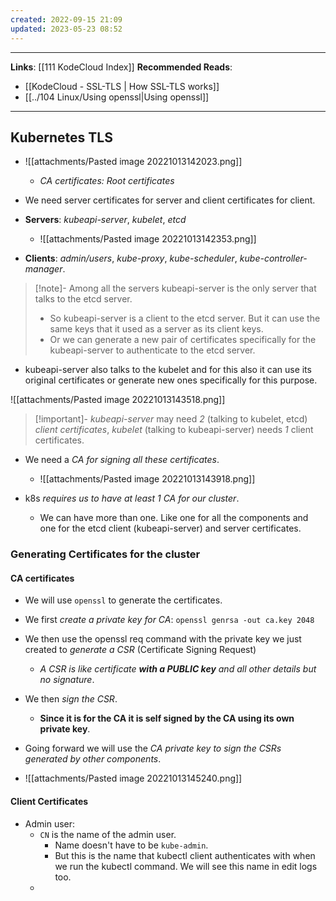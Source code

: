 ```yaml
---
created: 2022-09-15 21:09
updated: 2023-05-23 08:52
---
```

---
**Links**: [[111 KodeCloud Index]]
**Recommended Reads**: 
- [[KodeCloud - SSL-TLS | How SSL-TLS works]]
- [[../104 Linux/Using openssl|Using openssl]]

---

## Kubernetes TLS 
- ![[attachments/Pasted image 20221013142023.png]]
	- *CA certificates: Root certificates*

- We need server certificates for server and client certificates for client.
- **Servers**: *kubeapi-server*, *kubelet*, *etcd* 
	- ![[attachments/Pasted image 20221013142353.png]]
- **Clients**: *admin/users*, *kube-proxy*, *kube-scheduler*, *kube-controller-manager*.

> [!note]- Among all the servers kubeapi-server is the only server that talks to the etcd server.
> - So kubeapi-server is a client to the etcd server. But it can use the same keys that it used as a server as its client keys.
> - Or we can generate a new pair of certificates specifically for the kubeapi-server to authenticate to the etcd server.

- kubeapi-server also talks to the kubelet and for this also it can use its original certificates or generate new ones specifically for this purpose.

![[attachments/Pasted image 20221013143518.png]]

> [!important]- *kubeapi-server* may need *2* (talking to kubelet, etcd) *client certificates*, *kubelet* (talking to kubeapi-server) needs *1* client certificates.

- We need a *CA for signing all these certificates*.
	- ![[attachments/Pasted image 20221013143918.png]]

- k8s *requires us to have at least 1 CA for our cluster*. 
	- We can have more than one. Like one for all the components and one for the etcd client (kubeapi-server) and server certificates.

### Generating Certificates for the cluster
#### CA certificates
- We will use `openssl` to generate the certificates.
- We first *create a private key for CA*: `openssl genrsa -out ca.key 2048`
- We then use the openssl req command with the private key we just created to *generate a CSR* (Certificate Signing Request)
	- *A CSR is like certificate **with a PUBLIC key** and all other details but no signature*.
- We then *sign the CSR*.
	- **Since it is for the CA it is self signed by the CA using its own private key**.
- Going forward we will use the *CA private key to sign the CSRs generated by other components*.

- ![[attachments/Pasted image 20221013145240.png]]

#### Client Certificates
- Admin user:
	- `CN` is the name of the admin user. 
		- Name doesn't have to be `kube-admin`. 
		- But this is the name that kubectl client authenticates with when we run the kubectl command. We will see this name in edit logs too.
	- 